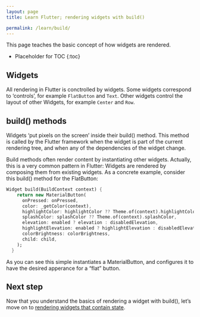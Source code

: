 ```yaml
---
layout: page
title: Learn Flutter; rendering widgets with build()

permalink: /learn/build/
---
```


This page teaches the basic concept of how widgets are rendered.

* Placeholder for TOC
{:toc}

## Widgets

All rendering in Flutter is conctrolled by widgets. Some widgets correspond to ‘controls’, for example `FlatButton` and `Text`. Other widgets control the layout of other Widgets, for example `Center` and `Row`.

## build() methods

Widgets ‘put pixels on the screen’ inside their build() method. This method is called by the Flutter framework when the widget is part of the current rendering tree, and when any of the dependencies of the widget change.

Build methods often render content by instantiating other widgets. Actually, this is a very common pattern in Flutter: Widgets are rendered by composing them from existing widgets. As a concrete example, consider this build() method for the FlatButton:

```dart
Widget build(BuildContext context) {
    return new MaterialButton(
      onPressed: onPressed,
      color: _getColor(context),
      highlightColor: highlightColor ?? Theme.of(context).highlightColor,
      splashColor: splashColor ?? Theme.of(context).splashColor,
      elevation: enabled ? elevation : disabledElevation,
      highlightElevation: enabled ? highlightElevation : disabledElevation,
      colorBrightness: colorBrightness,
      child: child,
    );
  }
```

As you can see this simple instantiates a MaterialButton, and configures it to have the desired apperance for a “flat” button.

## Next step

Now that you understand the basics of rendering a widget with build(), let’s move on to [rendering widgets that contain state](/learn/state/).
